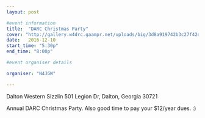 ```yaml
---
layout: post

#event information
title:  "DARC Christmas Party"
cover: "http://gallery.w4drc.gaampr.net/uploads/big/3d8a919742b3c27f42d9ef2fcc9c0a96.jpg"
date:   2016-12-10
start_time: "5:30p"
end_time: "8:00p"

#event organiser details

organiser: "N4JGW"

---
```


Dalton Western Sizzlin
501 Legion Dr, Dalton, Georgia 30721

Annual DARC Christmas Party. Also good time to pay your $12/year dues. :)